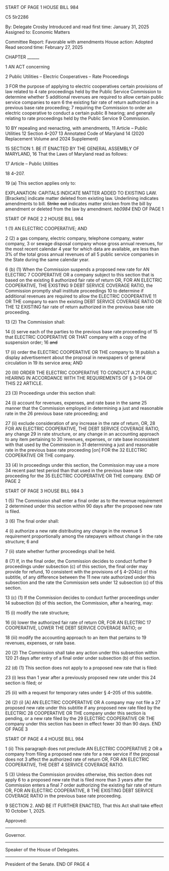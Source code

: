 START OF PAGE 1
HOUSE BILL 984

C5 5lr2286

By: Delegate Crosby
Introduced and read first time: January 31, 2025
Assigned to: Economic Matters

Committee Report: Favorable with amendments
House action: Adopted
Read second time: February 27, 2025

CHAPTER ______

1 AN ACT concerning

2 Public Utilities – Electric Cooperatives – Rate Proceedings

3 FOR the purpose of applying to electric cooperatives certain provisions of law related to
4 rate proceedings held by the Public Service Commission to determine whether
5 additional revenues are required to allow certain public service companies to earn
6 the existing fair rate of return authorized in a previous base rate proceeding;
7 requiring the Commission to order an electric cooperative to conduct a certain public
8 hearing; and generally relating to rate proceedings held by the Public Service
9 Commission.

10 BY repealing and reenacting, with amendments,
11 Article – Public Utilities
12 Section 4–207
13 Annotated Code of Maryland
14 (2020 Replacement Volume and 2024 Supplement)

15 SECTION 1. BE IT ENACTED BY THE GENERAL ASSEMBLY OF MARYLAND,
16 That the Laws of Maryland read as follows:

17 Article – Public Utilities

18 4–207.

19 (a) This section applies only to:

EXPLANATION: CAPITALS INDICATE MATTER ADDED TO EXISTING LAW.
[Brackets] indicate matter deleted from existing law.
Underlining indicates amendments to bill.
~~Strike~~ ~~out~~ indicates matter stricken from the bill by amendment or deleted from the law by
amendment. *hb0984*
END OF PAGE 1

START OF PAGE 2
2 HOUSE BILL 984

1 (1) AN ELECTRIC COOPERATIVE; AND

2 (2) a gas company, electric company, telephone company, water company,
3 or sewage disposal company whose gross annual revenues, for the most recent calendar
4 year for which data are available, are less than 3% of the total gross annual revenues of all
5 public service companies in the State during the same calendar year.

6 (b) (1) When the Commission suspends a proposed new rate for AN ELECTRIC
7 COOPERATIVE OR a company subject to this section that is based on the existing
8 authorized fair rate of return OR, FOR AN ELECTRIC COOPERATIVE, THE EXISTING
9 DEBT SERVICE COVERAGE RATIO, the Commission promptly shall institute proceedings
10 to determine if additional revenues are required to allow the ELECTRIC COOPERATIVE
11 OR THE company to earn the existing DEBT SERVICE COVERAGE RATIO OR THE
12 EXISTING fair rate of return authorized in the previous base rate proceeding.

13 (2) The Commission shall:

14 (i) serve each of the parties to the previous base rate proceeding of
15 that ELECTRIC COOPERATIVE OR THAT company with a copy of the suspension order;
16 ~~and~~

17 (ii) order the ELECTRIC COOPERATIVE OR THE company to
18 publish a display advertisement about the proposal in newspapers of general circulation in
19 its service area; AND

20 (III) ORDER THE ELECTRIC COOPERATIVE TO CONDUCT A
21 PUBLIC HEARING IN ACCORDANCE WITH THE REQUIREMENTS OF § 3–104 OF THIS
22 ARTICLE.

23 (3) Proceedings under this section shall:

24 (i) account for revenues, expenses, and rate base in the same
25 manner that the Commission employed in determining a just and reasonable rate in the
26 previous base rate proceeding; and

27 (ii) exclude consideration of any increase in the rate of return, OR,
28 FOR AN ELECTRIC COOPERATIVE, THE DEBT SERVICE COVERAGE RATIO, any change
29 in rate structure, or any change in an accounting approach to any item pertaining to
30 revenues, expenses, or rate base inconsistent with that used by the Commission in
31 determining a just and reasonable rate in the previous base rate proceeding [on] FOR the
32 ELECTRIC COOPERATIVE OR THE company.

33 (4) In proceedings under this section, the Commission may use a more
34 recent past test period than that used in the previous base rate proceeding for the
35 ELECTRIC COOPERATIVE OR THE company.
END OF PAGE 2

START OF PAGE 3
HOUSE BILL 984 3

1 (5) The Commission shall enter a final order as to the revenue requirement
2 determined under this section within 90 days after the proposed new rate is filed.

3 (6) The final order shall:

4 (i) authorize a new rate distributing any change in the revenue
5 requirement proportionally among the ratepayers without change in the rate structure;
6 and

7 (ii) state whether further proceedings shall be held.

8 (7) If, in the final order, the Commission decides to conduct further
9 proceedings under subsection (c) of this section, the final order may provide for refund,
10 consistent with the provisions of § 4–204(c) of this subtitle, of any difference between the
11 new rate authorized under this subsection and the rate the Commission sets under
12 subsection (c) of this section.

13 (c) (1) If the Commission decides to conduct further proceedings under
14 subsection (b) of this section, the Commission, after a hearing, may:

15 (i) modify the rate structure;

16 (ii) lower the authorized fair rate of return OR, FOR AN ELECTRIC
17 COOPERATIVE, LOWER THE DEBT SERVICE COVERAGE RATIO; or

18 (iii) modify the accounting approach to an item that pertains to
19 revenues, expenses, or rate base.

20 (2) The Commission shall take any action under this subsection within 120
21 days after entry of a final order under subsection (b) of this section.

22 (d) (1) This section does not apply to a proposed new rate that is filed:

23 (i) less than 1 year after a previously proposed new rate under this
24 section is filed; or

25 (ii) with a request for temporary rates under § 4–205 of this subtitle.

26 (2) (i) [A] AN ELECTRIC COOPERATIVE OR A company may not file a
27 proposed new rate under this subtitle if any proposed new rate filed by the ELECTRIC
28 COOPERATIVE OR THE company under this section is pending, or a new rate filed by the
29 ELECTRIC COOPERATIVE OR THE company under this section has been in effect fewer
30 than 90 days.
END OF PAGE 3

START OF PAGE 4
4 HOUSE BILL 984

1 (ii) This paragraph does not preclude AN ELECTRIC COOPERATIVE
2 OR a company from filing a proposed new rate for a new service if the proposal does not
3 affect the authorized rate of return OR, FOR AN ELECTRIC COOPERATIVE, THE DEBT
4 SERVICE COVERAGE RATIO.

5 (3) Unless the Commission provides otherwise, this section does not apply
6 to a proposed new rate that is filed more than 3 years after the Commission enters a final
7 order authorizing the existing fair rate of return OR, FOR AN ELECTRIC COOPERATIVE,
8 THE EXISTING DEBT SERVICE COVERAGE RATIO in the previous base rate proceeding.

9 SECTION 2. AND BE IT FURTHER ENACTED, That this Act shall take effect
10 October 1, 2025.

Approved:

________________________________________________________________________________
Governor.

________________________________________________________________________________
Speaker of the House of Delegates.

________________________________________________________________________________
President of the Senate.
END OF PAGE 4